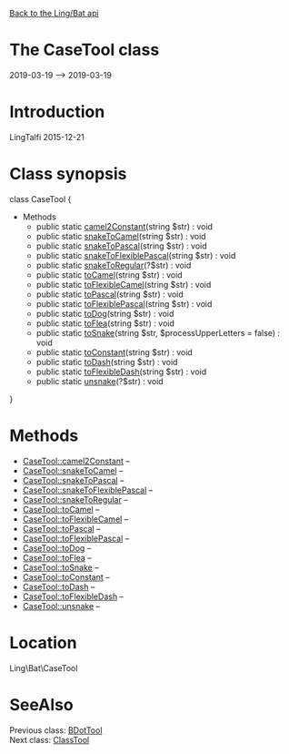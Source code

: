 [Back to the Ling/Bat api](https://github.com/lingtalfi/Bat/blob/master/doc/api/Ling/Bat.md)



The CaseTool class
================
2019-03-19 --> 2019-03-19






Introduction
============

LingTalfi 2015-12-21



Class synopsis
==============


class <span class="pl-k">CaseTool</span>  {

- Methods
    - public static [camel2Constant](https://github.com/lingtalfi/Bat/blob/master/doc/api/Ling/Bat/CaseTool/camel2Constant.md)(string $str) : void
    - public static [snakeToCamel](https://github.com/lingtalfi/Bat/blob/master/doc/api/Ling/Bat/CaseTool/snakeToCamel.md)(string $str) : void
    - public static [snakeToPascal](https://github.com/lingtalfi/Bat/blob/master/doc/api/Ling/Bat/CaseTool/snakeToPascal.md)(string $str) : void
    - public static [snakeToFlexiblePascal](https://github.com/lingtalfi/Bat/blob/master/doc/api/Ling/Bat/CaseTool/snakeToFlexiblePascal.md)(string $str) : void
    - public static [snakeToRegular](https://github.com/lingtalfi/Bat/blob/master/doc/api/Ling/Bat/CaseTool/snakeToRegular.md)(?$str) : void
    - public static [toCamel](https://github.com/lingtalfi/Bat/blob/master/doc/api/Ling/Bat/CaseTool/toCamel.md)(string $str) : void
    - public static [toFlexibleCamel](https://github.com/lingtalfi/Bat/blob/master/doc/api/Ling/Bat/CaseTool/toFlexibleCamel.md)(string $str) : void
    - public static [toPascal](https://github.com/lingtalfi/Bat/blob/master/doc/api/Ling/Bat/CaseTool/toPascal.md)(string $str) : void
    - public static [toFlexiblePascal](https://github.com/lingtalfi/Bat/blob/master/doc/api/Ling/Bat/CaseTool/toFlexiblePascal.md)(string $str) : void
    - public static [toDog](https://github.com/lingtalfi/Bat/blob/master/doc/api/Ling/Bat/CaseTool/toDog.md)(string $str) : void
    - public static [toFlea](https://github.com/lingtalfi/Bat/blob/master/doc/api/Ling/Bat/CaseTool/toFlea.md)(string $str) : void
    - public static [toSnake](https://github.com/lingtalfi/Bat/blob/master/doc/api/Ling/Bat/CaseTool/toSnake.md)(string $str, $processUpperLetters = false) : void
    - public static [toConstant](https://github.com/lingtalfi/Bat/blob/master/doc/api/Ling/Bat/CaseTool/toConstant.md)(string $str) : void
    - public static [toDash](https://github.com/lingtalfi/Bat/blob/master/doc/api/Ling/Bat/CaseTool/toDash.md)(string $str) : void
    - public static [toFlexibleDash](https://github.com/lingtalfi/Bat/blob/master/doc/api/Ling/Bat/CaseTool/toFlexibleDash.md)(string $str) : void
    - public static [unsnake](https://github.com/lingtalfi/Bat/blob/master/doc/api/Ling/Bat/CaseTool/unsnake.md)(?$str) : void

}






Methods
==============

- [CaseTool::camel2Constant](https://github.com/lingtalfi/Bat/blob/master/doc/api/Ling/Bat/CaseTool/camel2Constant.md) &ndash; 
- [CaseTool::snakeToCamel](https://github.com/lingtalfi/Bat/blob/master/doc/api/Ling/Bat/CaseTool/snakeToCamel.md) &ndash; 
- [CaseTool::snakeToPascal](https://github.com/lingtalfi/Bat/blob/master/doc/api/Ling/Bat/CaseTool/snakeToPascal.md) &ndash; 
- [CaseTool::snakeToFlexiblePascal](https://github.com/lingtalfi/Bat/blob/master/doc/api/Ling/Bat/CaseTool/snakeToFlexiblePascal.md) &ndash; 
- [CaseTool::snakeToRegular](https://github.com/lingtalfi/Bat/blob/master/doc/api/Ling/Bat/CaseTool/snakeToRegular.md) &ndash; 
- [CaseTool::toCamel](https://github.com/lingtalfi/Bat/blob/master/doc/api/Ling/Bat/CaseTool/toCamel.md) &ndash; 
- [CaseTool::toFlexibleCamel](https://github.com/lingtalfi/Bat/blob/master/doc/api/Ling/Bat/CaseTool/toFlexibleCamel.md) &ndash; 
- [CaseTool::toPascal](https://github.com/lingtalfi/Bat/blob/master/doc/api/Ling/Bat/CaseTool/toPascal.md) &ndash; 
- [CaseTool::toFlexiblePascal](https://github.com/lingtalfi/Bat/blob/master/doc/api/Ling/Bat/CaseTool/toFlexiblePascal.md) &ndash; 
- [CaseTool::toDog](https://github.com/lingtalfi/Bat/blob/master/doc/api/Ling/Bat/CaseTool/toDog.md) &ndash; 
- [CaseTool::toFlea](https://github.com/lingtalfi/Bat/blob/master/doc/api/Ling/Bat/CaseTool/toFlea.md) &ndash; 
- [CaseTool::toSnake](https://github.com/lingtalfi/Bat/blob/master/doc/api/Ling/Bat/CaseTool/toSnake.md) &ndash; 
- [CaseTool::toConstant](https://github.com/lingtalfi/Bat/blob/master/doc/api/Ling/Bat/CaseTool/toConstant.md) &ndash; 
- [CaseTool::toDash](https://github.com/lingtalfi/Bat/blob/master/doc/api/Ling/Bat/CaseTool/toDash.md) &ndash; 
- [CaseTool::toFlexibleDash](https://github.com/lingtalfi/Bat/blob/master/doc/api/Ling/Bat/CaseTool/toFlexibleDash.md) &ndash; 
- [CaseTool::unsnake](https://github.com/lingtalfi/Bat/blob/master/doc/api/Ling/Bat/CaseTool/unsnake.md) &ndash; 





Location
=============
Ling\Bat\CaseTool


SeeAlso
==============
Previous class: [BDotTool](https://github.com/lingtalfi/Bat/blob/master/doc/api/Ling/Bat/BDotTool.md)<br>Next class: [ClassTool](https://github.com/lingtalfi/Bat/blob/master/doc/api/Ling/Bat/ClassTool.md)<br>
